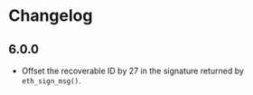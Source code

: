# Changelog

## 6.0.0
- Offset the recoverable ID by 27 in the signature returned by `eth_sign_msg()`.
